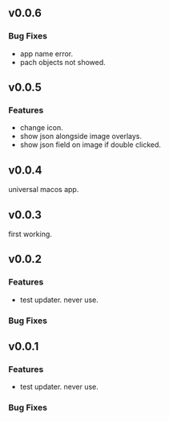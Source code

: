 ## v0.0.6

### Bug Fixes

- app name error.
- pach objects not showed.

## v0.0.5

### Features

- change icon.
- show json alongside image overlays.
- show json field on image if double clicked.

## v0.0.4

universal macos app.

## v0.0.3

first working.

## v0.0.2

### Features

- test updater. never use.

### Bug Fixes

## v0.0.1

### Features

- test updater. never use.

### Bug Fixes
